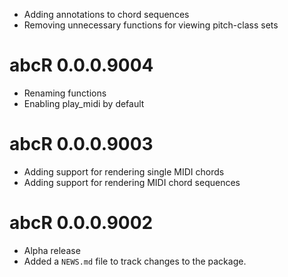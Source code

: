* Adding annotations to chord sequences
* Removing unnecessary functions for viewing pitch-class sets

# abcR 0.0.0.9004

* Renaming functions
* Enabling play_midi by default

# abcR 0.0.0.9003

* Adding support for rendering single MIDI chords
* Adding support for rendering MIDI chord sequences

# abcR 0.0.0.9002

* Alpha release
* Added a `NEWS.md` file to track changes to the package.
